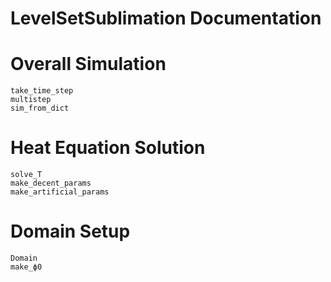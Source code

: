 # LevelSetSublimation Documentation


# Overall Simulation
```@docs
take_time_step
multistep
sim_from_dict
```

# Heat Equation Solution
```@docs
solve_T
make_decent_params
make_artificial_params
```

# Domain Setup
```@docs
Domain
make_ϕ0
```
